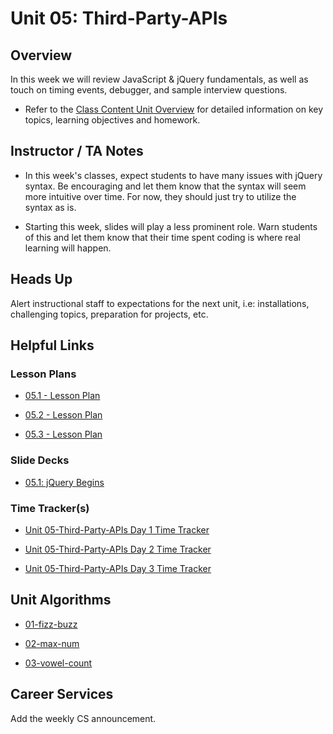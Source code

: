 # Unit 05: Third-Party-APIs

## Overview

In this week we will review JavaScript & jQuery fundamentals, as well as touch on timing events, debugger, and sample interview questions.

  * Refer to the [Class Content Unit Overview](../../../01-Class-Content/05-Third-Party-APIs/README.md) for detailed information on key topics, learning objectives and homework.

## Instructor / TA Notes

* In this week's classes, expect students to have many issues with jQuery syntax. Be encouraging and let them know that the syntax will seem more intuitive over time. For now, they should just try to utilize the syntax as is.

* Starting this week, slides will play a less prominent role. Warn students of this and let them know that their time spent coding is where real learning will happen.

## Heads Up

Alert instructional staff to expectations for the next unit, i.e: installations, challenging topics, preparation for projects, etc.

## Helpful Links

### Lesson Plans

  * [05.1 - Lesson Plan](01-Day_JS-jQuery-Review/05.1-LESSON-PLAN.md)

  * [05.2 - Lesson Plan](02-Day_Review-Contd/05.2-LESSON-PLAN.md)

  * [05.3 - Lesson Plan](03-Day_Interview-Prep/05.3-LESSON-PLAN.md)

### Slide Decks

  * [05.1: jQuery Begins](https://docs.google.com/presentation/d/1rb9HSOoezZzelSK7HQk-6tVKDBU8VBX3jQGuQpd04CQ/edit?usp=sharing)

### Time Tracker(s)

  * [Unit 05-Third-Party-APIs Day 1 Time Tracker](trackerlink)

  * [Unit 05-Third-Party-APIs Day 2 Time Tracker](trackerlink)

  * [Unit 05-Third-Party-APIs Day 3 Time Tracker](trackerlink)

## Unit Algorithms

  * [01-fizz-buzz](../../../01-Class-Content/05-Third-Party-APIs/03-Algorithms/01-fizz-buzz)

  * [02-max-num](../../../01-Class-Content/05-Third-Party-APIs/03-Algorithms/02-max-num)

  * [03-vowel-count](../../../01-Class-Content/05-Third-Party-APIs/03-Algorithms/03-vowel-count)

## Career Services

Add the weekly CS announcement.